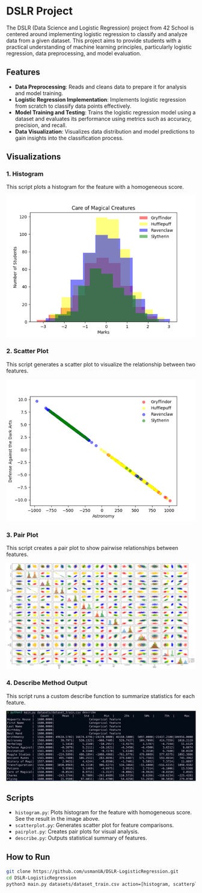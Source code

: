 # DSLR Project

The DSLR (Data Science and Logistic Regression) project from 42 School is centered around implementing logistic regression to classify and analyze data from a given dataset. This project aims to provide students with a practical understanding of machine learning principles, particularly logistic regression, data preprocessing, and model evaluation.

## Features

- **Data Preprocessing**: Reads and cleans data to prepare it for analysis and model training.
- **Logistic Regression Implementation**: Implements logistic regression from scratch to classify data points effectively.
- **Model Training and Testing**: Trains the logistic regression model using a dataset and evaluates its performance using metrics such as accuracy, precision, and recall.
- **Data Visualization**: Visualizes data distribution and model predictions to gain insights into the classification process.

## Visualizations

### 1. Histogram
This script plots a histogram for the feature with a homogeneous score.

![Histogram Example](readme_images/histogram.png)

### 2. Scatter Plot
This script generates a scatter plot to visualize the relationship between two features.

![Scatter Plot Example](readme_images/scatterplot.png)

### 3. Pair Plot
This script creates a pair plot to show pairwise relationships between features.

![Pair Plot Example](readme_images/pairplot.png)

### 4. Describe Method Output
This script runs a custom describe function to summarize statistics for each feature.

![Describe Method Output](readme_images/describe_output.png)

## Scripts

- `histogram.py`: Plots histogram for the feature with homogeneous score. See the result in the image above.
- `scatterplot.py`: Generates scatter plot for feature comparisons.
- `pairplot.py`: Creates pair plots for visual analysis.
- `describe.py`: Outputs statistical summary of features.

## How to Run

```bash
git clone https://github.com/usmanUA/DSLR-LogisticRegression.git
cd DSLR-LogisticRegression
python3 main.py datasets/dataset_train.csv action=[histogram, scatterplot, pairplot]
